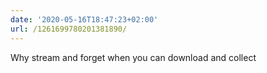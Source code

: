 ```yaml
---
date: '2020-05-16T18:47:23+02:00'
url: /1261699780201381890/
---
```

Why stream and forget when you can download and collect
